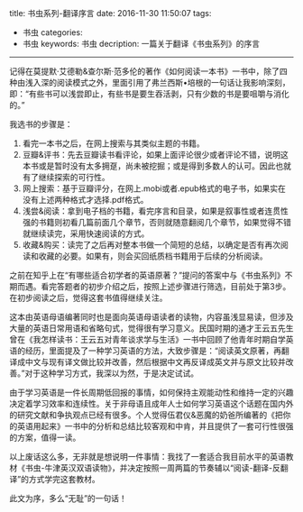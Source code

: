 title: 书虫系列-翻译序言
date: 2016-11-30 11:50:07
tags: 
- 书虫
categories: 
- 书虫
keywords: 书虫
decription: 一篇关于翻译《书虫系列》的序言

---

记得在莫提默·艾德勒&查尔斯·范多伦的著作《如何阅读一本书》一书中，除了四种由浅入深的阅读模式之外，里面引用了弗兰西斯•培根的一句话让我影响深刻，即：“有些书可以浅尝即止，有些书是要生吞活剥，只有少数的书是要咀嚼与消化的。”

我选书的步骤是：

1. 看完一本书之后，在网上搜索与其类似主题的书籍。
2. 豆瓣&评书：先去豆瓣读书看评论，如果上面评论很少或者评论不错，说明这本书或是暂时没有太多拥趸，尚未被挖掘；或是得到多数人的认可。因此也就有了继续探索的可行性。
3. 网上搜索：基于豆瓣评分，在网上.mobi或者.epub格式的电子书，如果实在没有上述两种格式才选择.pdf格式。
4. 浅尝&阅读：拿到电子档的书籍，看完序言和目录，如果是叙事性或者连贯性强的书籍则初看几篇前面几个章节，否则就随意翻阅几个章节，如果觉得不错就继续读完，采用快速阅读的方式。
5. 收藏&购买：读完了之后再对整本书做一个简短的总结，以确定是否有再次阅读和收藏的必要。如果有，则会买回纸质档书籍用于后续的分析阅读。

之前在知乎上在“有哪些适合初学者的英语原著？”提问的答案中与《书虫系列》不期而遇。看完答题者的初步介绍之后，按照上述步骤进行筛选，目前处于第3步。在初步阅读之后，觉得这套书值得继续关注。

这本由英语母语编著同时也是面向英语母语读者的读物，内容虽浅显易读，但涉及大量的英语日常用语和省略句式，觉得很有学习意义。民国时期的通才王云五先生曾在《我怎样读书：王云五对青年谈求学与生活》一书中回顾了他青年时期自学英语的经历，里面提及了一种学习英语的方法，大致步骤是：“阅读英文原著，再翻译成中文与现有译文做比较并改善，然后根据中文再反译成英文并与原文比较并改善。”对于这种学习方式，我深以为然，于是决定试试。

由于学习英语是一件长周期低回报的事情，如何保持主观能动性和维持一定的兴趣决定着学习效率和连续性。关于非母语且成年人士如何学习英语这个话题在国内外的研究文献和争执观点已经有很多。个人觉得伍君仪&恶魔的奶爸所编著的《把你的英语用起来》一书中的分析和总结比较客观和中肯，并且提供了一套可行性很强的方案，值得一读。

以上废话这么多，无非就是想说明一件事情：我找了一套适合我目前水平的英语教材《书虫-牛津英汉双语读物》，并决定按照一周两篇的节奏辅以“阅读-翻译-反翻译”的方式学完这套教材。

此文为序，多么“无耻”的一句话！